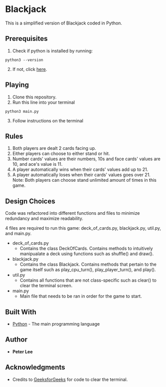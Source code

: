# Blackjack

This is a simplified version of Blackjack coded in Python.

## Prerequisites

1. Check if python is installed by running:
```
python3 --version
```
2. If not, click [here](https://realpython.com/installing-python/).

## Playing

1. Clone this repository.
2. Run this line into your terminal

```
python3 main.py
```

3. Follow instructions on the terminal

## Rules
1. Both players are dealt 2 cards facing up.
2. Either players can choose to either stand or hit.
3. Number cards' values are their numbers, 10s and face cards' values are 10, and ace's value is 11.
4. A player automatically wins when their cards' values add up to 21.
5. A player automatically loses when their cards' values goes over 21.
Note: Both players can choose stand unlimited amount of times in this game.

## Design Choices
Code was refactored into different functions and files to minimize redundancy and maximize readability. 

4 files are required to run this game: deck_of_cards.py, blackjack.py, util.py, and main.py.
- deck_of_cards.py
  - Contains the class DeckOfCards. Contains methods to intuitively manipualate a deck using functions such as shuffle() and draw().
- blackjack.py
  - Contains the class Blackjack. Contains methods that pertain to the game itself such as play_cpu_turn(), play_player_turn(), and play().
- util.py
  - Contains all functions that are not class-specific such as clear() to clear the terminal screen.
- main.py
  - Main file that needs to be ran in order for the game to start.
  

## Built With

* [Python](https://www.python.org/) - The main programming language

## Author

* **Peter Lee**

## Acknowledgments

* Credits to [GeeksforGeeks](https://www.geeksforgeeks.org/clear-screen-python/) for code to clear the terminal.
